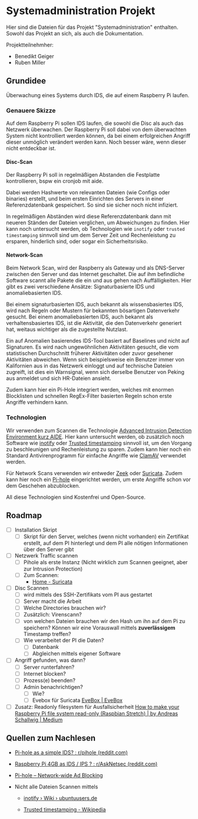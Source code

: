 # Systemadministration Projekt

Hier sind die Dateien für das Projekt "Systemadministration" enthalten. Sowohl das Projekt an sich, als auch die Dokumentation.

Projektteilnehmher:

- Benedikt Geiger
- Ruben Miller

## Grundidee

Überwachung eines Systems durch IDS, die auf einem Raspberry Pi laufen.

### Genauere Skizze

Auf dem Raspberry Pi sollen IDS laufen, die sowohl die Disc als auch das Netzwerk überwachen.
Der Raspberry Pi soll dabei von dem überwachten System nicht kontrolliert werden können, da bei einem erfolgreichen Angriff dieser unmöglich verändert werden kann. Noch besser wäre, wenn dieser nicht entdeckbar ist.

#### Disc-Scan

Der Raspberry Pi soll in regelmäßigen Abstanden die Festplatte kontrollieren, bspw ein cronjob mit aide.

Dabei werden Hashwerte von relevanten Dateien (wie Configs oder binaries) erstellt, und beim ersten Einrichten des Servers in einer Referenzdatenbank gespeichert. So sind sie sicher noch nicht infiziert.

In regelmäßigen Abständen wird diese Referenzdatenbank dann mit neueren Ständen der Dateien verglichen, um Abweichungen zu finden. Hier kann noch untersucht werden, ob Technologien wie `inotify` oder `trusted timestamping` sinnvoll sind um dem Server Zeit und Rechenleistung zu ersparen, hinderlich sind, oder sogar ein Sicherheitsrisiko.

#### Network-Scan

Beim Network Scan, wird der Raspberry als Gateway und als DNS-Server zwischen den Server und das Internet geschaltet. Die auf ihm befindliche Software scannt alle Pakete die ein und aus gehen nach Auffälligkeiten. Hier gibt es zwei verschiedene Ansätze: Signaturbasierte IDS und anomaliebasierten IDS.

Bei einem signaturbasierten IDS, auch bekannt als wissensbasiertes IDS, wird nach Regeln oder Mustern für bekannten bösartigen Datenverkehr gesucht. Bei einem anomaliebasierten IDS, auch bekannt als verhaltensbasiertes IDS, ist die Aktivität, die den Datenverkehr generiert hat, weitaus wichtiger als die zugestellte Nutzlast.

Ein auf Anomalien basierendes IDS-Tool basiert auf Baselines und nicht auf Signaturen. Es wird nach ungewöhnlichen Aktivitäten gesucht, die vom statistischen Durchschnitt früherer Aktivitäten oder zuvor gesehener Aktivitäten abweichen. Wenn sich beispielsweise ein Benutzer immer von Kalifornien aus in das Netzwerk einloggt und auf technische Dateien zugreift, ist dies ein Warnsignal, wenn sich derselbe Benutzer von Peking aus anmeldet und sich HR-Dateien ansieht.

Zudem kann hier ein Pi-Hole integriert werden, welches mit enormen Blocklisten und schnellen RegEx-Filter basierten Regeln schon erste Angriffe verhindern kann. 

### Technologien

Wir verwenden zum Scannen die Technologie [Advanced Intrusion Detection Environment kurz AIDE](https://de.wikipedia.org/wiki/Advanced_Intrusion_Detection_Environment). Hier kann untersucht werden, ob zusätzlich noch Software wie [inotify](https://wiki.ubuntuusers.de/inotify/) oder [Trusted timestamping](https://en.wikipedia.org/wiki/Trusted_timestamping) sinnvoll ist, um den Vorgang zu beschleunigen und Rechenleistung zu sparen. Zudem kann hier noch ein Standard Antivirenprogramm für einfache Angriffe wie [ClamAV](https://www.clamav.net/) verwendet werden.

Für Network Scans verwenden wir entweder [Zeek](https://zeek.org/) oder [Suricata](https://suricata.io/). Zudem kann hier noch ein [Pi-hole](https://pi-hole.net/) eingerichtet werden, um erste Angriffe schon vor dem Geschehen abzublocken.

All diese Technologien sind Kostenfrei und Open-Source.

## Roadmap

- [ ] Installation Skript
  - [ ] Skript für den Server, welches (wenn nicht vorhanden) ein Zertifikat erstellt, auf dem PI hinterlegt und dem PI alle nötigen Informationen über den Server gibt
- [ ] Netzwerk Traffic scannen
  - [ ] Pihole als erste Instanz (Nicht wirklich zum Scannen geeignet, aber zur Intrusion Protection)
  - [ ] Zum Scannen:
    - [Home - Suricata](https://suricata.io/)
- [ ] Disc Scannen
  - [ ] wird mittels des SSH-Zertifikats vom PI aus gestartet
  - [ ] Server macht die Arbeit
  - [ ] Welche Directories brauchen wir?
  - [ ] Zusätzlich: Virenscann?
  - [ ] von welchen Dateien brauchen wir den Hash um ihn auf dem Pi zu speichern? Können wir eine Vorauswall mittels **zuverlässigem** Timestamp treffen?
  - [ ] Wie verarbeitet der PI die Daten?
    - [ ] Datenbank
    - [ ] Abgleichen mittels eigener Software
- [ ] Angriff gefunden, was dann?
  - [ ] Server runterfahren?
  - [ ] Internet blocken?
  - [ ] Prozess(e) beenden?
  - [ ] Admin benachrichtigen?
    - [ ] Wie?
    - [ ] Evebox für Suricata [EveBox | EveBox](https://evebox.org/)
- [ ] Zusatz: Readonly filesystem für Ausfallsicherheit [How to make your Raspberry Pi file system read-only (Raspbian Stretch) | by Andreas Schallwig | Medium](https://medium.com/@andreas.schallwig/how-to-make-your-raspberry-pi-file-system-read-only-raspbian-stretch-80c0f7be7353)

## Quellen zum Nachlesen

- [Pi-hole as a simple IDS? : r/pihole (reddit.com)](https://www.reddit.com/r/pihole/comments/au0za7/pihole_as_a_simple_ids/)

- [Raspberry Pi 4GB as IDS / IPS ? : r/AskNetsec (reddit.com)](https://www.reddit.com/r/AskNetsec/comments/dcmz1h/raspberry_pi_4gb_as_ids_ips/)

- [Pi-hole – Network-wide Ad Blocking](https://pi-hole.net/)

- Nicht alle Dateien Scannen mittels
  
  - [inotify › Wiki › ubuntuusers.de](https://wiki.ubuntuusers.de/inotify/)
  
  - [Trusted timestamping - Wikipedia](https://en.wikipedia.org/wiki/Trusted_timestamping)
